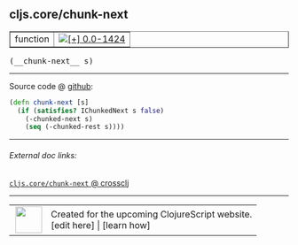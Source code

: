 ## cljs.core/chunk-next



 <table border="1">
<tr>
<td>function</td>
<td><a href="https://github.com/cljsinfo/cljs-api-docs/tree/0.0-1424"><img valign="middle" alt="[+] 0.0-1424" title="Added in 0.0-1424" src="https://img.shields.io/badge/+-0.0--1424-lightgrey.svg"></a> </td>
</tr>
</table>


 <samp>
(__chunk-next__ s)<br>
</samp>

---







Source code @ [github](https://github.com/clojure/clojurescript/blob/r1889/src/cljs/cljs/core.cljs#L2237-L2240):

```clj
(defn chunk-next [s]
  (if (satisfies? IChunkedNext s false)
    (-chunked-next s)
    (seq (-chunked-rest s))))
```

<!--
Repo - tag - source tree - lines:

 <pre>
clojurescript @ r1889
└── src
    └── cljs
        └── cljs
            └── <ins>[core.cljs:2237-2240](https://github.com/clojure/clojurescript/blob/r1889/src/cljs/cljs/core.cljs#L2237-L2240)</ins>
</pre>

-->

---



###### External doc links:

[`cljs.core/chunk-next` @ crossclj](http://crossclj.info/fun/cljs.core.cljs/chunk-next.html)<br>

---

 <table>
<tr><td>
<img valign="middle" align="right" width="48px" src="http://i.imgur.com/Hi20huC.png">
</td><td>
Created for the upcoming ClojureScript website.<br>
[edit here] | [learn how]
</td></tr></table>

[edit here]:https://github.com/cljsinfo/cljs-api-docs/blob/master/cljsdoc/cljs.core/chunk-next.cljsdoc
[learn how]:https://github.com/cljsinfo/cljs-api-docs/wiki/cljsdoc-files

<!--

This information was too distracting to show to readers, but I'll leave it
commented here since it is helpful to:

- pretty-print the data used to generate this document
- and show how to retrieve that data



The API data for this symbol:

```clj
{:ns "cljs.core",
 :name "chunk-next",
 :type "function",
 :signature ["[s]"],
 :source {:code "(defn chunk-next [s]\n  (if (satisfies? IChunkedNext s false)\n    (-chunked-next s)\n    (seq (-chunked-rest s))))",
          :title "Source code",
          :repo "clojurescript",
          :tag "r1889",
          :filename "src/cljs/cljs/core.cljs",
          :lines [2237 2240]},
 :full-name "cljs.core/chunk-next",
 :full-name-encode "cljs.core/chunk-next",
 :history [["+" "0.0-1424"]]}

```

Retrieve the API data for this symbol:

```clj
;; from Clojure REPL
(require '[clojure.edn :as edn])
(-> (slurp "https://raw.githubusercontent.com/cljsinfo/cljs-api-docs/catalog/cljs-api.edn")
    (edn/read-string)
    (get-in [:symbols "cljs.core/chunk-next"]))
```

-->
